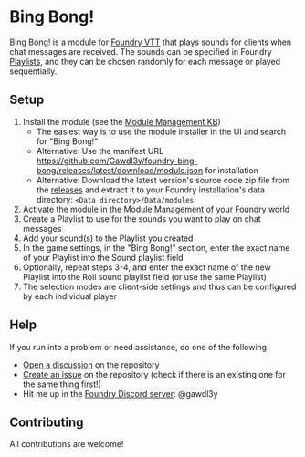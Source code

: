 # Bing Bong!
Bing Bong! is a module for [Foundry VTT](https://foundryvtt.com) that plays sounds for clients when chat messages are received.
The sounds can be specified in Foundry [Playlists](https://foundryvtt.com/article/playlists/), and they can be chosen randomly for each message or played sequentially.

## Setup
1. Install the module (see the [Module Management KB](https://foundryvtt.com/article/modules/))
	- The easiest way is to use the module installer in the UI and search for "Bing Bong!"
	- Alternative: Use the manifest URL https://github.com/Gawdl3y/foundry-bing-bong/releases/latest/download/module.json for installation
	- Alternative: Download the latest version's source code zip file from the [releases](https://github.com/Gawdl3y/foundry-bing-bong/releases) and extract it to your Foundry installation's data directory: `<Data directory>/Data/modules`
2. Activate the module in the Module Management of your Foundry world
3. Create a Playlist to use for the sounds you want to play on chat messages
4. Add your sound(s) to the Playlist you created
5. In the game settings, in the "Bing Bong!" section, enter the exact name of your Playlist into the Sound playlist field
6. Optionally, repeat steps 3-4, and enter the exact name of the new Playlist into the Roll sound playlist field (or use the same Playlist)
7. The selection modes are client-side settings and thus can be configured by each individual player

## Help
If you run into a problem or need assistance, do one of the following:
- [Open a discussion](https://github.com/Gawdl3y/foundry-bing-bong/discussions) on the repository
- [Create an issue](https://github.com/Gawdl3y/foundry-bing-bong/issues/new) on the repository (check if there is an existing one for the same thing first!)
- Hit me up in the [Foundry Discord server](https://discord.gg/foundryvtt): @gawdl3y

## Contributing
All contributions are welcome!
